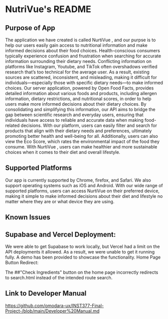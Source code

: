 # NutriVue's README
## Purpose of App
The application we have created is called NurtiVue , and our purpse is to help our users easily gain access to nutritional information and make informed decisions about their food choices. Health-conscious consumers typically experience confusion and frustration when searching for accurate information surrounding their dietary needs. Conflicting information on platforms like Instagram, Youtube, and TikTok often overshadows verified research that’s too technical for the average user. As a result, existing sources are scattered, inconsistent, and misleading, making it difficult for individuals—especially those with specific dietary needs—to make informed choices. Our server application, powered by Open Food Facts, provides detailed information about various foods and products, including allergen information, dietary restrictions, and nutritional scores, in order to help users make more informed decisions about their dietary choices. By consolidating and simplifying this information, our API aims to bridge the gap between scientific research and everyday users, ensuring that individuals have access to reliable and accurate data when making food-related decisions. With our platform, users can easily filter and search for products that align with their dietary needs and preferences, ultimately promoting better health and well-being for all. Additionally, users can also view the Eco Score, which rates the environmental impact of the food they consume. With   NurtiVue , users can make healthier and more sustainable choices when it comes to their diet and overall lifestyle. 

## Supported Platforms
Our app is currently supported by Chrome, firefox, and Safari. We also support operating systems such as iOS and Android. With our wide range of supported platforms, users can access  NurtiVue  on their preferred device, making it simple to make informed decisions about their diet and lifestyle no matter where they are or what device they are using.

## Known Issues
## Supabase and Vercel Deployment:
We were able to get Supabase to work locally, but Vercel had a limit on the API deployments it allowed. As a result, we were unable to get it running fully. A demo has been provided to showcase the functionality.
Home Page Button Redirect:

The ##"Check Ingredients" button on the home page incorrectly redirects to search.html instead of the intended route search.


## Link to Developer Manual
https://github.com/omodara-ux/INST377-Final-Project-/blob/main/Developer%20Manual.md
